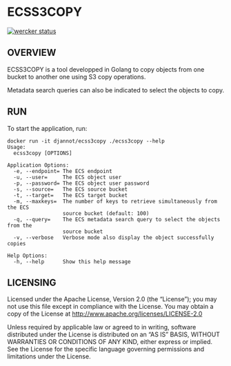 ECSS3COPY
==============

[![wercker status](https://app.wercker.com/status/e7bba584c295e3025cf12af4ef38302c/s/master "wercker status")](https://app.wercker.com/project/byKey/e7bba584c295e3025cf12af4ef38302c)

OVERVIEW
--------------

ECSS3COPY is a tool developped in Golang to copy objects from one bucket to another one using S3 copy operations.

Metadata search queries can also be indicated to select the objects to copy.

RUN
--------------

To start the application, run:
```
docker run -it djannot/ecss3copy ./ecss3copy --help
Usage:
  ecss3copy [OPTIONS]

Application Options:
  -e, --endpoint= The ECS endpoint
  -u, --user=     The ECS object user
  -p, --password= The ECS object user password
  -s, --source=   The ECS source bucket
  -t, --target=   The ECS target bucket
  -m, --maxkeys=  The number of keys to retrieve simultaneously from the ECS
                  source bucket (default: 100)
  -q, --query=    The ECS metadata search query to select the objects from the
                  source bucket
  -v, --verbose   Verbose mode also display the object successfully copies

Help Options:
  -h, --help      Show this help message
```

LICENSING
--------------

Licensed under the Apache License, Version 2.0 (the “License”); you may not use this file except in compliance with the License. You may obtain a copy of the License at <http://www.apache.org/licenses/LICENSE-2.0>

Unless required by applicable law or agreed to in writing, software distributed under the License is distributed on an “AS IS” BASIS, WITHOUT WARRANTIES OR CONDITIONS OF ANY KIND, either express or implied. See the License for the specific language governing permissions and limitations under the License.
